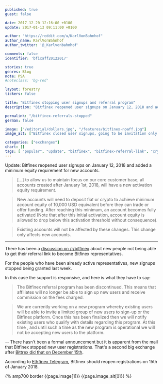```yaml
---
published: true
guest: false

date: 2017-12-20 12:16:00 +0100
update: 2017-01-13 09:11:00 +0100

author: "https://reddit.com/u/KarlVonBahnhof"
author_name: KarlVonBahnhof
author_twitter: '@_Karlvonbahnhof'

comments: false
identifier: 'bfixaff20122017'

stories: true
genres: Blog
note: PSA
#noteclass: 'bg-red'

layout: forestry
tickers: false

title: "Bitfinex stopping user signups and referral program"
description: "Bitfinex reopened user signups on January 12, 2018 and added a minimum equity requirement for new accounts."

permalink: "/bitfinex-referrals-stopped"
german: false

image: ["/editorial/dollars.jpg", "/features/bitfinex-noaff.jpg"]
image_alt: ["Bitfinex closed user signups, going to be invitation only. Money image via Pexels."]

categories: ["exchanges"]
chart: []
tags: [ "popular", "update", "bitfinex", "bitfinex-referral-link", "cryptocurrency-exchange", "exchange-issues"]
---
```


Update: Bitfinex reopened user signups on January 12, 2018 and added a minimum equity requirement for new accounts.

> [...] to allow us to maintain focus on our core customer base, all accounts created after January 1st, 2018, will have a new activation equity requirement.

> New accounts will need to deposit fiat or crypto to achieve minimum account equity of 10,000 USD equivalent before they can trade or offer funding. After reaching this minimum, an account becomes fully activated (Note that after this initial activation, account equity is allowed to drop below this activation threshold without consequence).

> Existing accounts will not be affected by these changes. This change only affects new accounts.

_____________________

There has been a [discussion on /r/bitfinex](https://www.reddit.com/r/bitfinex/comments/7kzo4c/referral_link_ticket_answered_in_41_min_missing/) about new people not being able to get their referral link to become Bitfinex representatives.

For the people who have been already active representatives, new signups stopped being granted last week.

In this case the support is responsive, and here is what they have to say:

> The Bitfinex referral program has been discontinued. This means that affiliates will no longer be able to sign up new users and receive commission on the fees charged.

> We are currently working on a new program whereby existing users will be able to invite a limited group of new users to sign-up or the Bitfinex platform. Once this has been finalized then we will notify existing users who qualify with details regarding this program.
At this time , and until such a time as the new program is operational we will not be accepting new users to the platform.

-- There hasn't been a formal announcement but it is apparent from the mail that Bitfinex stopped new user registrations. That's a second big exchange after [Bittrex did that on December 15th](https://support.bittrex.com/hc/en-us/articles/115003463331-New-Account-Sign-Ups).

According to [Ethfinex Telegram](https://t.me/joinchat/GgM7eBFC-BdMYaC_3hN4Kg), Bitfinex should reopen registrations on 15th of January 2018.


<div>
  {% amp700 border {{page.image[1]}} {{page.image_alt[0]}} %}
</div>
